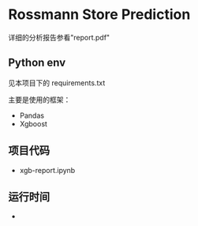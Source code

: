 # Rossmann Store Prediction

详细的分析报告参看"report.pdf"



## Python env

见本项目下的 requirements.txt

主要是使用的框架：

- Pandas
- Xgboost



## 项目代码

- xgb-report.ipynb



## 运行时间

- 
